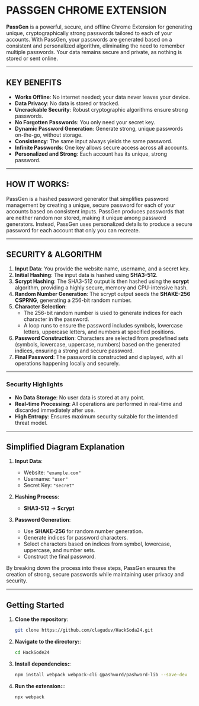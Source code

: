 # PASSGEN CHROME EXTENSION

**PassGen** is a powerful, secure, and offline Chrome Extension for generating unique, cryptographically strong passwords tailored to each of your accounts. With PassGen, your passwords are generated based on a consistent and personalized algorithm, eliminating the need to remember multiple passwords. Your data remains secure and private, as nothing is stored or sent online.

---

## KEY BENEFITS

- **Works Offline**: No internet needed; your data never leaves your device.
- **Data Privacy**: No data is stored or tracked.
- **Uncrackable Security**: Robust cryptographic algorithms ensure strong passwords.
- **No Forgotten Passwords**: You only need your secret key.
- **Dynamic Password Generation**: Generate strong, unique passwords on-the-go, without storage.
- **Consistency**: The same input always yields the same password.
- **Infinite Passwords**: One key allows secure access across all accounts.
- **Personalized and Strong**: Each account has its unique, strong password.

---

## HOW IT WORKS:

PassGen is a hashed password generator that simplifies password management by creating a unique, secure password for each of your accounts based on consistent inputs. PassGen produces passwords that are neither random nor stored, making it unique among password generators. Instead, PassGen uses personalized details to produce a secure password for each account that only you can recreate.

---

## SECURITY & ALGORITHM

1. **Input Data**: You provide the website name, username, and a secret key.
2. **Initial Hashing**: The input data is hashed using **SHA3-512**.
3. **Scrypt Hashing**: The SHA3-512 output is then hashed using the **scrypt** algorithm, providing a highly secure, memory and CPU-intensive hash.
4. **Random Number Generation**: The scrypt output seeds the **SHAKE-256 CSPRNG**, generating a 256-bit random number.
5. **Character Selection**:
    - The 256-bit random number is used to generate indices for each character in the password.
    - A loop runs to ensure the password includes symbols, lowercase letters, uppercase letters, and numbers at specified positions.
6. **Password Construction**: Characters are selected from predefined sets (symbols, lowercase, uppercase, numbers) based on the generated indices, ensuring a strong and secure password.
7. **Final Password**: The password is constructed and displayed, with all operations happening locally and securely.

---

### Security Highlights

- **No Data Storage**: No user data is stored at any point.
- **Real-time Processing**: All operations are performed in real-time and discarded immediately after use.
- **High Entropy**: Ensures maximum security suitable for the intended threat model.

---

## Simplified Diagram Explanation

1. **Input Data**:
    - Website: `"example.com"`
    - Username: `"user"`
    - Secret Key: `"secret"`

2. **Hashing Process**:
    - **SHA3-512** -> **Scrypt**

3. **Password Generation**:
    - Use **SHAKE-256** for random number generation.
    - Generate indices for password characters.
    - Select characters based on indices from symbol, lowercase, uppercase, and number sets.
    - Construct the final password.

By breaking down the process into these steps, PassGen ensures the creation of strong, secure passwords while maintaining user privacy and security.

---

## Getting Started

1. **Clone the repository**:
   ```bash
   git clone https://github.com/claguduv/HackSoda24.git

2. **Navigate to the directory:**:
   ```bash
   cd HackSode24

3. **Install dependencies:**:
   ```bash
   npm install webpack webpack-cli @pashword/pashword-lib --save-dev

5. **Run the extension::**:
   ```bash
   npx webpack

